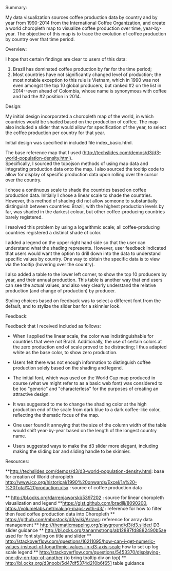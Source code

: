 Summary:

My data visualization sources coffee production data by country and by year from 1990-2014
 from the International Coffee Organization, and create a world choropleth map to visualize
 coffee production over time, year-by-year.  The objective of this map is to trace the evolution 
 of coffee production by country over that time period.  


Overview:

I hope that certain findings are clear to users of this data:

1) Brazil has dominated coffee production by far for the time period;
2) Most countries have not significantly changed level of production; the most notable exception
to this rule is Vietnam, which in 1990 was not even amongst the top 10 global producers, but
ranked #2 on the list in 2014--even ahead of Colombia, whose name is synonymous with coffee
and had the #2 position in 2014.


Design:

My initial design incorporated a choropleth map of the world, in which countries would be shaded
based on the production of coffee.  The map also included a slider that would allow 
for specification of the year, to select the coffee production per country for that year.

Initial design was specified in included file index_basic.html.

The base reference map that I used (http://techslides.com/demos/d3/d3-world-population-density.html).  
Specifically,  I sourced the topojson methods of using map data and integrating production 
data onto the map. I also sourced the tooltip code to allow for display of specific 
production data upon rolling over the cursor over the country.

I chose a continuous scale to shade the countries based on coffee production data.  Initially
I chose a linear scale to shade the countries.  However, this method of shading did not allow 
someone to substantially distinguish between countries: Brazil, with the highest production levels
by far, was shaded in the darkest colour, but other coffee-producing countries barely registered.

I resolved this problem by using a logarithmic scale; all coffee-producing countries registered
a distinct shade of color.

I added a legend on the upper right hand side so that the user can understand what the shading
represents.  However, user feedback indicated that users would want the option to drill
down into the data to understand specific values by country.  One way to obtain the
specific data is to view via the tooltip  (hovering over the country).

I also added a table to the lower left corner, to show the top 10 producers by year, and 
their annual production.  This table is another way that end users can see the actual values,
and also very clearly understand the relative production (and change of production) by producer.

Styling choices based on feedback was to select a different font from the default, and to
stylize the slider bar for a skinnier look.

Feedback:

Feedback that I received included as follows:

* When I applied the linear scale, the color was indistinguishable for countries that were
not Brazil.  Additionally, the use of certain colors at the zero production end of scale 
proved to be distracting; I thus adapted white  as the base color, to show zero production.

* Users felt there was not enough information to distinguish coffee production solely
based on the shading and legend.

* The initial font, which was used on the World Cup map produced in course (what we might refer to as a basic web font) was 
considered to be too "generic" and "characterless" for the purposes of creating an attractive
design.  

* It was suggested to me to change the shading color at the high production end of the scale
from dark blue to a dark coffee-like color, reflecting the thematic focus of the map.

* One user found it annoying that the size of the column width of the table would shift year-by-year based on the
length of the longest country name.  

* Users suggested ways to make the d3 slider more elegant, including making the sliding 
bar and sliding handle to be skinnier.

Resources:

**http://techslides.com/demos/d3/d3-world-population-density.html: base for creation of World choropleth
http://www.ico.org/historical/1990%20onwards/Excel/1a%20-%20Total%20production.xlsx : source of coffee production data

** http://bl.ocks.org/darrenjaworski/5397202  : source for linear choropleth visualization and legend
**https://gist.github.com/bradllj/8090200, 
  https://volumelabs.net/making-maps-with-d3/ : reference for how to filter then feed coffee production data 
into Choropleth
** https://github.com/mbostock/d3/wiki/Arrays: reference for array data management
** http://thematicmapping.org/playground/d3/d3.slider/ D3 slider guidance
** http://bl.ocks.org/zanarmstrong/ab12887fd8882490b5ae used for font styling on title and slider
** http://stackoverflow.com/questions/16211095/how-can-i-get-numeric-values-instead-of-logarthmic-values-in-d3-axis-scale   how to set up log scale legend
** http://stackoverflow.com/questions/5453370/displaying-one-div-on-top-of-another (to bring tooltip div on top)
** http://bl.ocks.org/d3noob/5d47df5374d210b6f651  table guidance
